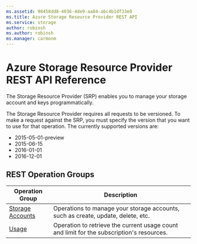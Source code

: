 ```yaml
---
ms.assetid: 98458dd8-4036-4de9-aa84-abc4b1df33e0
ms.title: Azure Storage Resource Provider REST API
ms.service: storage
author: robinsh
ms.author: robinsh
ms.manager: carmonm
---
```



# Azure Storage Resource Provider REST API Reference

The Storage Resource Provider (SRP) enables you to manage your storage account and keys programmatically.

The Storage Resource Provider requires all requests to be versioned. To make a request against the SRP, you must specify the version that you want to use for that operation. The currently supported versions are:

* 2015-05-01-preview
* 2015-06-15
* 2016-01-01
* 2016-12-01

## REST Operation Groups

| Operation Group | Description |
|-----------------|-------------|
| [Storage Accounts](~/docs-ref-autogen/storagerp/storageaccounts.json) |Operations to manage your storage accounts, such as create, update, delete, etc.|
| [Usage](~/docs-ref-autogen/storagerp/usage.json) |Operation to retrieve the current usage count and limit for the subscription's resources.|

